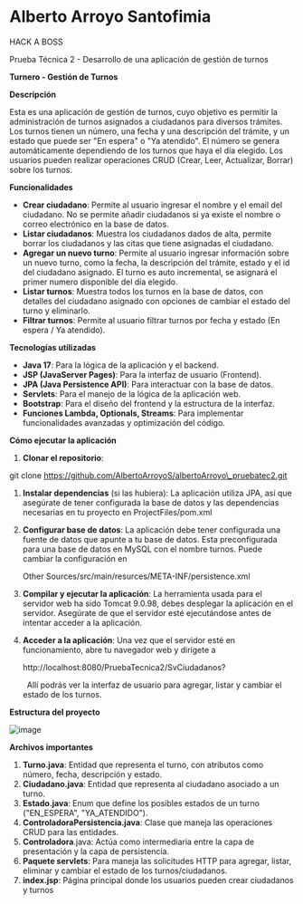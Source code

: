# Alberto Arroyo Santofimia

HACK A BOSS

Prueba Técnica 2 - Desarrollo de una aplicación de gestión de turnos

**Turnero - Gestión de Turnos**

**Descripción**

Esta es una aplicación de gestión de turnos, cuyo objetivo es permitir la administración de turnos asignados a ciudadanos para diversos trámites. Los turnos tienen un número, una fecha y una descripción del trámite, y un estado que puede ser "En espera" o "Ya atendido". El número se genera automáticamente dependiendo de los turnos que haya el día elegido. Los usuarios pueden realizar operaciones CRUD (Crear, Leer, Actualizar, Borrar) sobre los turnos.

**Funcionalidades**

- **Crear ciudadano**: Permite al usuario ingresar el nombre y el email del ciudadano. No se permite añadir ciudadanos si ya existe el nombre o correo electrónico en la base de datos.
- **Listar ciudadanos**: Muestra los ciudadanos dados de alta, permite borrar los ciudadanos y las citas que tiene asignadas el ciudadano.
- **Agregar un nuevo turno**: Permite al usuario ingresar información sobre un nuevo turno, como la fecha, la descripción del trámite, estado y el id del ciudadano asignado. El turno es auto incremental, se asignará el primer numero disponible del día elegido.
- **Listar turnos**: Muestra todos los turnos en la base de datos, con detalles del ciudadano asignado con opciones de cambiar el estado del turno y eliminarlo.
- **Filtrar turnos**: Permite al usuario filtrar turnos por fecha y estado (En espera / Ya atendido).

**Tecnologías utilizadas**

- **Java 17**: Para la lógica de la aplicación y el backend.
- **JSP (JavaServer Pages)**: Para la interfaz de usuario (Frontend).
- **JPA (Java Persistence API)**: Para interactuar con la base de datos.
- **Servlets**: Para el manejo de la lógica de la aplicación web.
- **Bootstrap**: Para el diseño del frontend y la estructura de la interfaz.
- **Funciones Lambda, Optionals, Streams**: Para implementar funcionalidades avanzadas y optimización del código.

**Cómo ejecutar la aplicación**

1. **Clonar el repositorio**:

git clone https://github.com/AlbertoArroyoS/albertoArroyo\_pruebatec2.git

1. **Instalar dependencias** (si las hubiera): La aplicación utiliza JPA, así que asegúrate de tener configurada la base de datos y las dependencias necesarias en tu proyecto en ProjectFiles/pom.xml
1. **Configurar base de datos**: La aplicación debe tener configurada una fuente de datos que apunte a tu base de datos. Esta preconfigurada para una base de datos en MySQL con el nombre turnos. Puede cambiar la configuración en 

   Other Sources/src/main/resurces/META-INF/persistence.xml

   <property name="javax.persistence.jdbc.url" value="jdbc:mysql://localhost:3306/turnos?serverTimezone=UTC"/>

1. **Compilar y ejecutar la aplicación**: La herramienta usada para el servidor web ha sido Tomcat 9.0.98, debes desplegar la aplicación en el servidor. Asegúrate de que el servidor esté ejecutándose antes de intentar acceder a la aplicación.
1. **Acceder a la aplicación**: Una vez que el servidor esté en funcionamiento, abre tu navegador web y dirígete a

   http://localhost:8080/PruebaTecnica2/SvCiudadanos?

   ` `Allí podrás ver la interfaz de usuario para agregar, listar y cambiar el estado de los turnos.

**Estructura del proyecto**

   ![image](https://github.com/user-attachments/assets/7aed7688-f484-4564-9bf4-a83882126290)


**Archivos importantes**

1. **Turno.java**: Entidad que representa el turno, con atributos como número, fecha, descripción y estado.
1. **Ciudadano.java**: Entidad que representa al ciudadano asociado a un turno.
1. **Estado.java**: Enum que define los posibles estados de un turno ("EN\_ESPERA", "YA\_ATENDIDO").
1. **ControladoraPersistencia.java**: Clase que maneja las operaciones CRUD para las entidades.
1. **Controladora**.java: Actúa como intermediaria entre la capa de presentación y la capa de persistencia.
1. **Paquete servlets**: Para maneja las solicitudes HTTP para agregar, listar, eliminar y cambiar el estado de los turnos/ciudadanos.
1. **index.jsp**: Página principal donde los usuarios pueden crear ciudadanos y turnos



